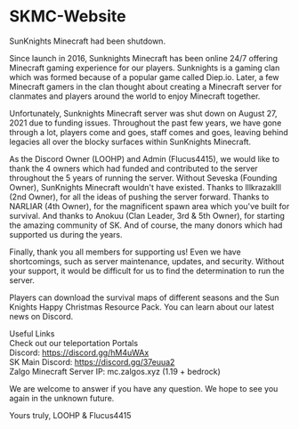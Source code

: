 # SKMC-Website
SunKnights Minecraft had been shutdown.

Since launch in 2016, Sunknights Minecraft has been online 24/7 offering Minecraft gaming experience for our players. Sunknights is a gaming clan which was formed because of a popular game called Diep.io. Later, a few Minecraft gamers in the clan thought about creating a Minecraft server for clanmates and players around the world to enjoy Minecraft together.

Unfortunately, Sunknights Minecraft server was shut down on August 27, 2021 due to funding issues. Throughout the past few years, we have gone through a lot, players come and goes, staff comes and goes, leaving behind legacies all over the blocky surfaces within SunKnights Minecraft.

As the Discord Owner (LOOHP) and Admin (Flucus4415), we would like to thank the 4 owners which had funded and contributed to the server throughout the 5 years of running the server. Without Seveska (Founding Owner), SunKnights Minecraft wouldn't have existed. Thanks to lllkrazaklll (2nd Owner), for all the ideas of pushing the server forward. Thanks to NARLIAR (4th Owner), for the magnificent spawn area which you've built for survival. And thanks to Anokuu (Clan Leader, 3rd & 5th Owner), for starting the amazing community of SK. And of course, the many donors which had supported us during the years.

Finally, thank you all members for supporting us! Even we have shortcomings, such as server maintenance, updates, and security. Without your support, it would be difficult for us to find the determination to run the server.

Players can download the survival maps of different seasons and the Sun Knights Happy Christmas Resource Pack. You can learn about our latest news on Discord.

Useful Links <br>
Check out our teleportation Portals <br>
Discord: https://discord.gg/hM4uWAx <br>
SK Main Discord: https://discord.gg/37euua2 <br>
Zalgo Minecraft Server IP: mc.zalgos.xyz (1.19 + bedrock)

We are welcome to answer if you have any question. We hope to see you again in the unknown future.

Yours truly,
LOOHP & Flucus4415
